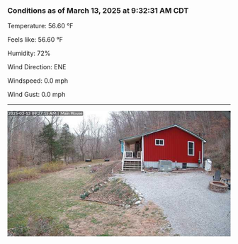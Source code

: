 ### Conditions as of March 13, 2025 at 9:32:31 AM CDT 

Temperature: 56.60 &deg;F

Feels like: 56.60 &deg;F

Humidity: 72%

Wind Direction: ENE

Windspeed: 0.0 mph

Wind Gust: 0.0 mph

---

<img src="./images/latest.jpeg"/>

